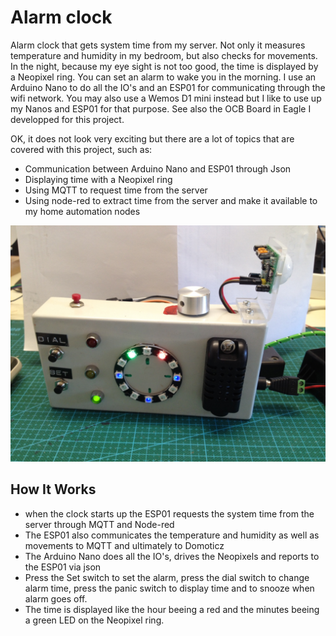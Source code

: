# Alarm clock
Alarm clock that gets system time from my server. Not only it measures temperature and humidity in my bedroom, but also 
checks for movements. In the night, because my eye sight is not too good, the time is displayed by a Neopixel ring. You can set
an alarm to wake you in the morning. I use an Arduino Nano to do all the IO's and an ESP01 for communicating through
the wifi network. You may also use a Wemos D1 mini instead but I like to use up my Nanos and ESP01 for that purpose.
See also the OCB Board in Eagle I developped for this project.

OK, it does not look very exciting but there are a lot of topics that are covered with this project, such as:
* Communication between Arduino Nano and ESP01 through Json
* Displaying time with a Neopixel ring
* Using MQTT to request time from the server
* Using node-red to extract time from the server and make it available to my home automation nodes


![Alarm Clock](IMG_1131.JPG)


## How It Works
- when the clock starts up the ESP01 requests the system time from the server through MQTT and Node-red
- The ESP01 also communicates the temperature and humidity as well as movements to MQTT and ultimately to Domoticz
- The Arduino Nano does all the IO's, drives the Neopixels and reports to the ESP01 via json
- Press the Set switch to set the alarm, press the dial switch to change alarm time, press the panic switch to display time
  and to snooze when alarm goes off.
- The time is displayed like the hour beeing a red and the minutes beeing a green LED on the Neopixel ring.



